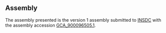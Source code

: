 

Assembly
--------

The assembly presented is the version 1 assembly submitted to
[INSDC](http://www.insdc.org) with the assembly accession
[GCA\_900096505.1](http://www.ebi.ac.uk/ena/data/view/GCA_900096505.1).

